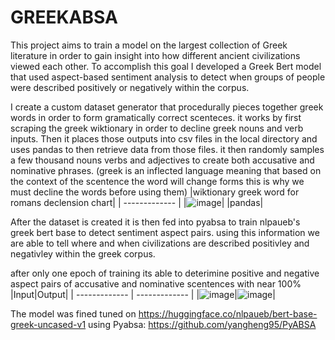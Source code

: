 # GREEKABSA
This project aims to train a model on the largest collection of Greek literature in order to gain insight into how different ancient civilizations viewed each other.
To accomplish this goal I developed a Greek Bert model that used aspect-based sentiment analysis to detect when groups of people were described positively or negatively within the corpus.

I create a custom dataset generator that procedurally pieces together greek words in order to form gramatically correct scenteces. it works by first scraping the greek wiktionary in order to decline greek nouns and verb inputs. Then it places those outputs into csv files in the local directory and uses pandas to then retrieve data from those files. it then randomly samples a few thousand nouns verbs and adjectives to create both accusative and nominative phrases.
(greek is an inflected language meaning that based on the context of the scentence the word will change forms this is why we must decline the words before using them)
|wiktionary greek word for romans declension chart|
| ------------- | 
|![image](https://user-images.githubusercontent.com/89361982/213872731-e61b0575-607b-487d-836f-8fda266e40ea.png)|
|pandas|

After the dataset is created it is then fed into pyabsa to train nlpaueb's greek bert base to detect sentiment aspect pairs. using this information we are able to tell where and when civilizations are described positivley and negativley within the greek corpus.


after only one epoch of training its able to deterimine positive and negative aspect pairs of accusative and nominative scentences with near 100%
|Input|Output|
| ------------- | ------------- |
|![image](https://user-images.githubusercontent.com/89361982/213872268-14ac2e58-f1d7-433f-b7ee-37f52e34f683.png)|![image](https://user-images.githubusercontent.com/89361982/213872254-8c9b0f88-d665-48f1-8415-de93eaaefe5f.png)|


The model was fined tuned on https://huggingface.co/nlpaueb/bert-base-greek-uncased-v1 using Pyabsa: https://github.com/yangheng95/PyABSA

